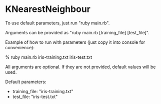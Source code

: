 # KNearestNeighbour

To use default parameters, just run "ruby main.rb".

Arguments can be provided as "ruby main.rb [training_file] [test_file]".

Example of how to run with parameters (just copy it into console for convenience):

% ruby main.rb iris-training.txt iris-test.txt  

All arguments are optional. If they are not provided, default values will be used.

Default parameters:
- training_file:   "iris-training.txt"
- test_file:       "iris-test.txt"
